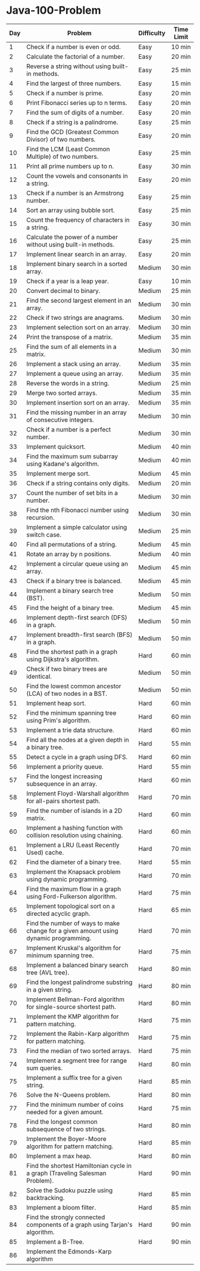 # Java-100-Problem

| **Day** | **Problem** | **Difficulty** | **Time Limit** |
|---------|-------------|----------------|----------------|
| 1       | Check if a number is even or odd. | Easy          | 10 min         |
| 2       | Calculate the factorial of a number. | Easy          | 20 min         |
| 3       | Reverse a string without using built-in methods. | Easy          | 25 min         |
| 4       | Find the largest of three numbers. | Easy          | 15 min         |
| 5       | Check if a number is prime. | Easy          | 20 min         |
| 6       | Print Fibonacci series up to n terms. | Easy          | 20 min         |
| 7       | Find the sum of digits of a number. | Easy          | 20 min         |
| 8       | Check if a string is a palindrome. | Easy          | 25 min         |
| 9       | Find the GCD (Greatest Common Divisor) of two numbers. | Easy          | 20 min         |
| 10      | Find the LCM (Least Common Multiple) of two numbers. | Easy          | 25 min         |
| 11      | Print all prime numbers up to n. | Easy          | 30 min         |
| 12      | Count the vowels and consonants in a string. | Easy          | 20 min         |
| 13      | Check if a number is an Armstrong number. | Easy          | 25 min         |
| 14      | Sort an array using bubble sort. | Easy          | 25 min         |
| 15      | Count the frequency of characters in a string. | Easy          | 30 min         |
| 16      | Calculate the power of a number without using built-in methods. | Easy          | 25 min         |
| 17      | Implement linear search in an array. | Easy          | 20 min         |
| 18      | Implement binary search in a sorted array. | Medium        | 30 min         |
| 19      | Check if a year is a leap year. | Easy          | 10 min         |
| 20      | Convert decimal to binary. | Medium        | 25 min         |
| 21      | Find the second largest element in an array. | Medium        | 30 min         |
| 22      | Check if two strings are anagrams. | Medium        | 30 min         |
| 23      | Implement selection sort on an array. | Medium        | 30 min         |
| 24      | Print the transpose of a matrix. | Medium        | 35 min         |
| 25      | Find the sum of all elements in a matrix. | Medium        | 30 min         |
| 26      | Implement a stack using an array. | Medium        | 35 min         |
| 27      | Implement a queue using an array. | Medium        | 35 min         |
| 28      | Reverse the words in a string. | Medium        | 25 min         |
| 29      | Merge two sorted arrays. | Medium        | 35 min         |
| 30      | Implement insertion sort on an array. | Medium        | 35 min         |
| 31      | Find the missing number in an array of consecutive integers. | Medium        | 30 min         |
| 32      | Check if a number is a perfect number. | Medium        | 30 min         |
| 33      | Implement quicksort. | Medium        | 40 min         |
| 34      | Find the maximum sum subarray using Kadane's algorithm. | Medium        | 40 min         |
| 35      | Implement merge sort. | Medium        | 45 min         |
| 36      | Check if a string contains only digits. | Medium        | 20 min         |
| 37      | Count the number of set bits in a number. | Medium        | 30 min         |
| 38      | Find the nth Fibonacci number using recursion. | Medium        | 30 min         |
| 39      | Implement a simple calculator using switch case. | Medium        | 25 min         |
| 40      | Find all permutations of a string. | Medium        | 45 min         |
| 41      | Rotate an array by n positions. | Medium        | 40 min         |
| 42      | Implement a circular queue using an array. | Medium        | 45 min         |
| 43      | Check if a binary tree is balanced. | Medium        | 45 min         |
| 44      | Implement a binary search tree (BST). | Medium        | 50 min         |
| 45      | Find the height of a binary tree. | Medium        | 45 min         |
| 46      | Implement depth-first search (DFS) in a graph. | Medium        | 50 min         |
| 47      | Implement breadth-first search (BFS) in a graph. | Medium        | 50 min         |
| 48      | Find the shortest path in a graph using Dijkstra's algorithm. | Hard          | 60 min         |
| 49      | Check if two binary trees are identical. | Medium        | 50 min         |
| 50      | Find the lowest common ancestor (LCA) of two nodes in a BST. | Medium        | 50 min         |
| 51      | Implement heap sort. | Hard          | 60 min         |
| 52      | Find the minimum spanning tree using Prim's algorithm. | Hard          | 60 min         |
| 53      | Implement a trie data structure. | Hard          | 60 min         |
| 54      | Find all the nodes at a given depth in a binary tree. | Hard          | 55 min         |
| 55      | Detect a cycle in a graph using DFS. | Hard          | 60 min         |
| 56      | Implement a priority queue. | Hard          | 55 min         |
| 57      | Find the longest increasing subsequence in an array. | Hard          | 60 min         |
| 58      | Implement Floyd-Warshall algorithm for all-pairs shortest path. | Hard          | 70 min         |
| 59      | Find the number of islands in a 2D matrix. | Hard          | 60 min         |
| 60      | Implement a hashing function with collision resolution using chaining. | Hard          | 60 min         |
| 61      | Implement a LRU (Least Recently Used) cache. | Hard          | 70 min         |
| 62      | Find the diameter of a binary tree. | Hard          | 55 min         |
| 63      | Implement the Knapsack problem using dynamic programming. | Hard          | 70 min         |
| 64      | Find the maximum flow in a graph using Ford-Fulkerson algorithm. | Hard          | 75 min         |
| 65      | Implement topological sort on a directed acyclic graph. | Hard          | 65 min         |
| 66      | Find the number of ways to make change for a given amount using dynamic programming. | Hard          | 70 min         |
| 67      | Implement Kruskal's algorithm for minimum spanning tree. | Hard          | 75 min         |
| 68      | Implement a balanced binary search tree (AVL tree). | Hard          | 80 min         |
| 69      | Find the longest palindrome substring in a given string. | Hard          | 80 min         |
| 70      | Implement Bellman-Ford algorithm for single-source shortest path. | Hard          | 80 min         |
| 71      | Implement the KMP algorithm for pattern matching. | Hard          | 75 min         |
| 72      | Implement the Rabin-Karp algorithm for pattern matching. | Hard          | 75 min         |
| 73      | Find the median of two sorted arrays. | Hard          | 75 min         |
| 74      | Implement a segment tree for range sum queries. | Hard          | 80 min         |
| 75      | Implement a suffix tree for a given string. | Hard          | 85 min         |
| 76      | Solve the N-Queens problem. | Hard          | 80 min         |
| 77      | Find the minimum number of coins needed for a given amount. | Hard          | 75 min         |
| 78      | Find the longest common subsequence of two strings. | Hard          | 80 min         |
| 79      | Implement the Boyer-Moore algorithm for pattern matching. | Hard          | 85 min         |
| 80      | Implement a max heap. | Hard          | 80 min         |
| 81      | Find the shortest Hamiltonian cycle in a graph (Traveling Salesman Problem). | Hard          | 90 min         |
| 82      | Solve the Sudoku puzzle using backtracking. | Hard          | 85 min         |
| 83      | Implement a bloom filter. | Hard          | 85 min         |
| 84      | Find the strongly connected components of a graph using Tarjan's algorithm. | Hard          | 90 min         |
| 85      | Implement a B-Tree. | Hard          | 90 min         |
| 86      | Implement the Edmonds-Karp algorithm
